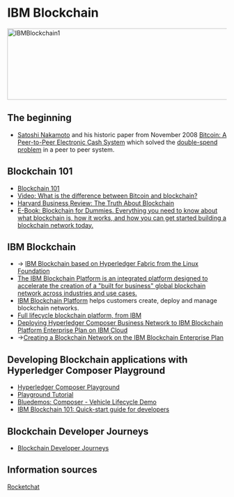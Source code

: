 
# IBM Blockchain
<img src="https://farm5.staticflickr.com/4338/36822231841_bc13a7147a_z.jpg" width="640" height="164" alt="IBMBlockchain1">

## The beginning
* [Satoshi Nakamoto](https://en.wikipedia.org/wiki/Satoshi_Nakamoto) and his historic paper from November 2008 [Bitcoin: A Peer-to-Peer Electronic Cash System](https://bitcoin.org/bitcoin.pdf) which solved the [double-spend problem](http://www.investopedia.com/terms/d/doublespending.asp) in a peer to peer system.

## Blockchain 101
* [Blockchain 101](https://public.dhe.ibm.com/common/ssi/ecm/xi/en/xi912346usen/XI912346USEN.PDF)
* [Video: What is the difference between Bitcoin and blockchain?](https://youtu.be/MKwa-BqnJDg)
* [Harvard Business Review: The Truth About Blockchain](https://hbr.org/2017/01/the-truth-about-blockchain)
* [E-Book: Blockchain for Dummies. Everything you need to know about what blockchain is, how it works, and how you can get started building a blockchain network today.](https://www-01.ibm.com/common/ssi/cgi-bin/ssialias?htmlfid=XIM12354USEN)

## IBM Blockchain 
* -> [IBM Blockchain based on Hyperledger Fabric from the Linux Foundation](https://www.ibm.com/blockchain/hyperledger.html)
* [The IBM Blockchain Platform is an integrated platform designed to accelerate the creation of a "built for business" global blockchain network across industries and use cases.](https://www.ibm.com/blockchain/offerings.html)
* [IBM Blockchain Platform](https://www.ibm.com/blockchain/platform/) helps customers create, deploy and manage blockchain networks. 
* [Full lifecycle blockchain platform, from IBM](https://youtu.be/LYoWf855I9g)
* [Deploying Hyperledger Composer Business Network to IBM Blockchain Platform Enterprise Plan on IBM Cloud](https://ibm-blockchain.github.io/platform-deployment/)
* ->[Creating a Blockchain Network on the IBM Blockchain Enterprise Plan ](ibmblockchainnetwork.MD)

## Developing Blockchain applications with Hyperledger Composer Playground
* [Hyperledger Composer Playground](https://composer-playground.mybluemix.net/login)
* [Playground Tutorial](https://hyperledger.github.io/composer/tutorials/playground-guide.html)
* [Bluedemos: Composer - Vehicle Lifecycle Demo](https://bluedemos.com/show/159)
* [IBM Blockchain 101: Quick-start guide for developers](https://www.ibm.com/developerworks/cloud/library/cl-ibm-blockchain-101-quick-start-guide-for-developers-bluemix-trs/index.html)

## Blockchain Developer Journeys
* [Blockchain Developer Journeys](DEVELOPER%20JOURNEYS.md)

## Information sources
[Rocketchat](https://chat.hyperledger.org/channel/general)
